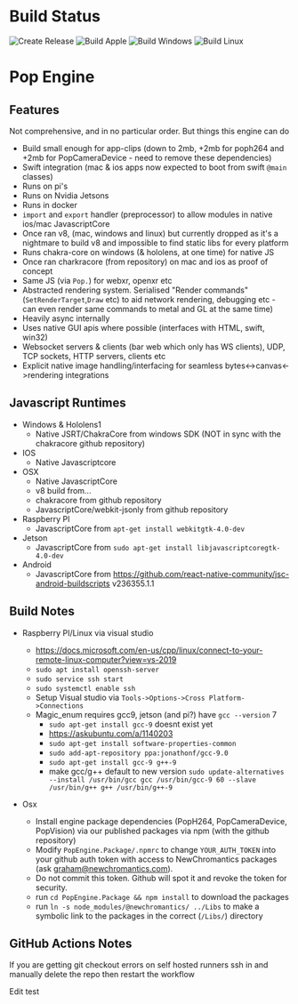 Build Status
==========================
![Create Release](https://github.com/NewChromantics/PopEngine/workflows/Create%20Release/badge.svg)
![Build Apple](https://github.com/NewChromantics/PopEngine/workflows/Build%20Apple/badge.svg)
![Build Windows](https://github.com/NewChromantics/PopEngine/workflows/Build%20Windows/badge.svg)
![Build Linux](https://github.com/NewChromantics/PopEngine/workflows/Build%20Linux/badge.svg)

Pop Engine
==================================

Features
---------------
Not comprehensive, and in no particular order. But things this engine can do
- Build small enough for app-clips (down to 2mb, +2mb for poph264 and +2mb for PopCameraDevice - need to remove these dependencies)
- Swift integration (mac & ios apps now expected to boot from swift `@main` classes)
- Runs on pi's
- Runs on Nvidia Jetsons
- Runs in docker
- `import` and `export` handler (preprocessor) to allow modules in native ios/mac JavascriptCore
- Once ran v8, (mac, windows and linux) but currently dropped as it's a nightmare to build v8 and impossible to find static libs for every platform
- Runs chakra-core on windows (& hololens, at one time) for native JS
- Once ran charkracore (from repository) on mac and ios as proof of concept
- Same JS (via `Pop.`) for webxr, openxr etc
- Abstracted rendering system. Serialised "Render commands" (`SetRenderTarget`,`Draw` etc) to aid network rendering, debugging etc - can even render same commands to metal and GL at the same time)
- Heavily async internally
- Uses native GUI apis where possible (interfaces with HTML, swift, win32)
- Websocket servers & clients (bar web which only has WS clients), UDP, TCP sockets, HTTP servers, clients etc
- Explicit native image handling/interfacing for seamless bytes<->canvas<->rendering integrations

Javascript Runtimes
-------------
- Windows & Hololens1
	- Native JSRT/ChakraCore from windows SDK (NOT in sync with the chakracore github repository)
- IOS
	- Native Javascriptcore
- OSX
	- Native JavascriptCore
	- v8 build from...
	- chakracore from github repository
	- JavascriptCore/webkit-jsonly from github repository
- Raspberry PI
	- JavascriptCore from `apt-get install webkitgtk-4.0-dev`
- Jetson
	- JavascriptCore from `sudo apt-get install libjavascriptcoregtk-4.0-dev`
- Android
	- JavascriptCore from https://github.com/react-native-community/jsc-android-buildscripts v236355.1.1

Build Notes
-------------
- Raspberry PI/Linux via visual studio
	- https://docs.microsoft.com/en-us/cpp/linux/connect-to-your-remote-linux-computer?view=vs-2019
	- `sudo apt install openssh-server`
	- `sudo service ssh start`
	- `sudo systemctl enable ssh`
	- Setup Visual studio via `Tools->Options->Cross Platform->Connections`
	- Magic_enum requires gcc9, jetson (and pi?) have `gcc --version` 7
		- `sudo apt-get install gcc-9` doesnt exist yet
		- https://askubuntu.com/a/1140203
		- `sudo apt-get install software-properties-common`
		- `sudo add-apt-repository ppa:jonathonf/gcc-9.0`
		- `sudo apt-get install gcc-9 g++-9`
		- make gcc/g++ default to new version `sudo update-alternatives --install /usr/bin/gcc gcc /usr/bin/gcc-9 60 --slave /usr/bin/g++ g++ /usr/bin/g++-9`

- Osx
	- Install engine package dependencies (PopH264, PopCameraDevice, PopVision) via our published packages via npm (with the github repository)
	- Modify `PopEngine.Package/.npmrc` to change `YOUR_AUTH_TOKEN` into your github auth token with access to NewChromantics packages (ask graham@newchromantics.com). 
	- Do not commit this token. Github will spot it and revoke the token for security.
	- run `cd PopEngine.Package && npm install` to download the packages
	- run `ln -s node_modules/@newchromantics/ ../Libs` to make a symbolic link to the packages in the correct (`/Libs/`) directory

GitHub Actions Notes
-------------
If you are getting git checkout errors on self hosted runners ssh in and manually delete the repo then restart the workflow

Edit test 
